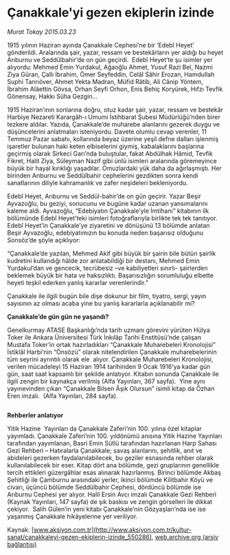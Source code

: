 # Çanakkale'yi gezen ekiplerin izinde

*Murat Tokay 2015.03.23*

<div class="pNewsDetailMainContent" itemprop="articleBody">
 <p>
  1915 yılının Haziran ayında Çanakkale Cephesi’ne bir ‘Edebî Heyet’ gönderildi. Aralarında şair, yazar, ressam ve bestekârların yer aldığı bu heyet Arıburnu ve Seddülbahir’de on gün geçirdi.  Edebî Heyet’te şu isimler yer alıyordu: Mehmed Emin Yurdakul, Ağaoğlu Ahmet, Yusuf Razi Bel, Nazmi Ziya Güran, Çallı İbrahim, Ömer Seyfeddin, Celâl Sâhir Erozan, Hamdullah Suphi Tanrıöver, Ahmet Yekta Madran, Müfid Râtib, Ali Cânip Yöntem, İbrahim Alâettin Gövsa, Orhan Seyfi Orhon, Enis Behiç Koryürek, Hıfzı Tevfik Gönensay, Hakkı Süha Gezgin...
 </p>
 <p>
  1915 Haziran’ının sonlarına doğru, otuz kadar şair, yazar, ressam ve bestekâr Harbiye Nezareti Karargâh-ı Umumi İstihbarat Şubesi Müdürlüğü’nden birer tezkere aldılar. Yazıda, Çanakkale’de muharebe alanlarını gezerek duygu ve düşüncelerini anlatmaları isteniyordu. Davete olumlu cevap verenler, 11 Temmuz Pazar sabahı, kollarında beyaz üzerine yeşil defne dalları işlenmiş işaretler bulunan haki keten elbiselerini giymiş, kabalaklarını başlarına geçirmiş olarak Sirkeci Garı’nda buluştular, fakat Abdülhak Hâmid, Tevfik Fikret, Halit Ziya, Süleyman Nazif gibi ünlü isimleri aralarında göremeyince büyük bir hayal kırıklığı yaşadılar. Omuzlardaki yük daha da ağırlaşmıştı. Her birinden Arıburnu ve Seddülbahir cephelerini gezdikten sonra kendi sanatlarının diliyle kahramanlık ve zafer neşideleri bekleniyordu.
 </p>
 <p>
  Edebî Heyet, Arıburnu ve Seddül-bahir’de on gün geçirir. Yazar Beşir Ayvazoğlu, bu geziyi, sonucunu ve bugüne kadar uzanan yansımalarını kaleme aldı. Ayvazoğlu, “Edebiyatın Çanakkale’yle İmtihanı” kitabının ilk bölümünde Edebî Heyet’teki isimleri fotoğraflarıyla birlikte tek tek tanıtıyor. Edebî Heyet’in Çanakkale’ye ziyaretini ve dönüşünü 13 bölümde anlatan Beşir Ayvazoğlu, edebiyatımızın bu konuda neden başarısız olduğunu Sonsöz’de şöyle açıklıyor:
 </p>
 <p>
  “Çanakkale’de yazılan, Mehmed Akif gibi büyük bir şairin bile bütün şairlik kudretini kullandığı hâlde zor anlatabildiği bir destanı, Mehmed Emin Yurdakul’dan ve gencecik, tecrübesiz –ve kabiliyetleri sınırlı- şairlerden beklemek büyük bir hata ve haksızlıktı. Başarısızlığın sorumluluğu elbette heyeti teşkil ederken yanlış kararlar verenlerindir.”
 </p>
 <p>
  Çanakkale ile ilgili bugün bile dişe dokunur bir film, tiyatro, sergi, yayın sayısının az olması acaba yine bu yanlış kararlarla açıklanabilir mi?
 </p>
 <p>
  <strong>
   Çanakkale’de gün gün ne yaşandı?
  </strong>
 </p>
 <p>
  Genelkurmay ATASE Başkanlığı’nda tarih uzmanı görevini yürüten Hülya Toker ile Ankara Üniversitesi Türk İnkılâp Tarihi Enstitüsü’nde çalışan Mustafa Toker’in ortak hazırladıkları “Çanakkale Muharebeleri Kronolojisi”  İstiklâl Harbi’nin “Önsözü” olarak nitelendirilen Çanakkale muharebelerinin tüm seyrini ayrıntılı olarak ele  alıyor. Çanakkale Muharebeleri Kronolojisi, verilen mücadeleyi 15 Haziran 1914 tarihinden 9 Ocak 1916’ya kadar gün gün, saat saat kapsamlı bir şekilde anlatıyor. Kitabın sonunda Çanakkale ile ilgili zengin bir kaynakça verilmiş (Alfa Yayınları, 367 sayfa).  Yine aynı yayınevinden çıkan “Çanakkale Bilsen Âşık Olursun” isimli kitap da Özhan Eren imzalı.  (Alfa Yayınları, 284 sayfa).
 </p>
 <p>
  <img alt="" src="/web/20150731183111im_/http://www.aksiyon.com.tr/kultur-sanat/ http:/medya.aksiyon.com.tr/aksiyon/2015/03/24/566724.jpg "/>
 </p>
 <p>
  <strong>
   Rehberler anlatıyor
  </strong>
 </p>
 <p>
  Yitik Hazine  Yayınları da Çanakkale Zaferi’nin 100. yılına özel kitaplar yayımladı. Çanakkale Zaferi’nin 100. yıldönümü anısına Yitik Hazine Yayınları tarafından yayımlanan, Basri Emin Sütlü tarafından hazırlanan Harp Sahası Gezi Rehberi – Hatıralarla Çanakkale; savaş alanlarını, şehitlik, anıt ve abideleri gezerken faydalanılabilecek, bu geziler esnasında rehber olarak kullanılabilecek bir eser. Kitap dört ana bölümde, gezi gruplarının genellikle tercih ettikleri güzergâhlar esas alınarak hazırlanmış. Birinci bölümde Akbaş Şehitliği ile Çamburnu arasındaki yerler, ikinci bölümde Kilitbahir Köyü ve civarı, üçüncü bölümde Seddülbahir Cephesi, dördüncü bölümde ise Arıburnu Cephesi yer alıyor. Halil Ersin Avcı imzalı Çanakkale Gezi Rehberi (Kaynak Yayınları, 147 sayfa) de şık baskısı ve zengin görselleri ile dikkat çekiyor.  Salih Gülen’in yeni kitabı Çanakkale’nin Gözyaşları’nda ise ise yaşanmış Çanakkale hikâyelerine yer veriliyor.
 </p>
</div>


Kaynak: [www.aksiyon.com.tr](http://www.aksiyon.com.tr/kultur-sanat/canakkaleyi-gezen-ekiplerin-izinde_550286), [web.archive.org (arşiv bağlantısı)](http://web.archive.org/web/20150731183111/http://www.aksiyon.com.tr/kultur-sanat/canakkaleyi-gezen-ekiplerin-izinde_550286)
